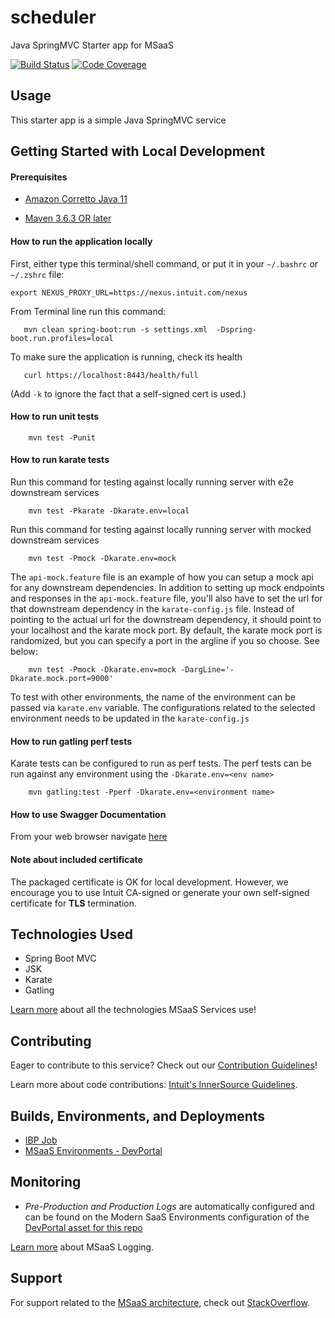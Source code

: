 # scheduler

Java SpringMVC Starter app for MSaaS

[![Build Status](https://build.intuit.com/growth/buildStatus/buildIcon?job=intcollabs-notification/scheduler/scheduler/master)](https://build.intuit.com/growth/job/intcollabs-notification/job/scheduler/job/scheduler/job/master/)
[![Code Coverage](https://build.intuit.com/growth/buildStatus/coverageIcon?job=intcollabs-notification/scheduler/scheduler/master)](https://build.intuit.com/growth//job/intcollabs-notificationjob/scheduler/job/scheduler/job/master/)

## Usage
This starter app is a simple Java SpringMVC service

[//]: # (local development) 

## Getting Started with Local Development

#### Prerequisites
* [Amazon Corretto Java 11](https://docs.aws.amazon.com/corretto/latest/corretto-11-ug/what-is-corretto-11.html)

* [Maven 3.6.3 OR later](https://maven.apache.org/download.cgi)

#### How to run the application locally

First, either type this terminal/shell command, or put it in your `~/.bashrc` or `~/.zshrc` file:

```
export NEXUS_PROXY_URL=https://nexus.intuit.com/nexus
```

From Terminal line run this command:
```
   mvn clean spring-boot:run -s settings.xml  -Dspring-boot.run.profiles=local
```

To make sure the application is running, check its health
```
   curl https://localhost:8443/health/full
```

(Add `-k` to ignore the fact that a self-signed cert is used.)

#### How to run unit tests

```
    mvn test -Punit
```

#### How to run karate tests

Run this command for testing against locally running server with e2e downstream services

```
    mvn test -Pkarate -Dkarate.env=local
```

Run this command for testing against locally running server with mocked downstream services

```
    mvn test -Pmock -Dkarate.env=mock
```

The `api-mock.feature` file is an example of how you can setup a mock api for any downstream dependencies. In addition to setting up mock endpoints and responses in the `api-mock.feature` file, you'll also have to set the url for that downstream dependency in the `karate-config.js` file. Instead of pointing to the actual url for the downstream dependency, it should point to your localhost and the karate mock port. By default, the karate mock port is randomized, but you can specify a port in the argline if you so choose. See below:

```
    mvn test -Pmock -Dkarate.env=mock -DargLine='-Dkarate.mock.port=9000'
``` 

To test with other environments, the name of the environment can be passed via `karate.env` variable. The configurations related to the selected environment needs to be updated in the `karate-config.js`


#### How to run gatling perf tests
Karate tests can be configured to run as perf tests. The perf tests can be run against any environment using the `-Dkarate.env=<env name>`

```
    mvn gatling:test -Pperf -Dkarate.env=<environment name>
``` 

#### How to use Swagger Documentation
From your web browser navigate [here](http://localhost:8080/swagger-ui.html)


#### Note about included certificate

The packaged certificate is OK for local development. However, we encourage you to use Intuit CA-signed or generate your own self-signed certificate for **TLS** termination.


## Technologies Used
- Spring Boot MVC
- JSK
- Karate
- Gatling

[Learn more](https://github.intuit.com/pages/kubernetes/modern-saas-docs/overview/) about all the technologies MSaaS Services use!

## Contributing

Eager to contribute to this service? Check out our [Contribution Guidelines](./CONTRIBUTING.md)! 

Learn more about code contributions: [Intuit's InnerSource Guidelines](http://in/innersource).

## Builds, Environments, and Deployments

- [IBP Job](https://build.intuit.com/growth/job/intcollabs-notification/job/scheduler/job/scheduler/job/master/)
- [MSaaS Environments - DevPortal](https://devportal.intuit.com/app/dp/resource/8722364171316486115/configuration/environment)

## Monitoring

- *Pre-Production and Production Logs* are automatically configured and can be found on the Modern SaaS Environments configuration of the [DevPortal asset for this repo](https://devportal.intuit.com/app/dp/resource/8722364171316486115/configuration/environment)

[Learn more](https://github.intuit.com/pages/kubernetes/modern-saas-docs/iks/iks_logging/) about MSaaS Logging.

## Support
For support related to the [MSaaS architecture](https://github.intuit.com/pages/kubernetes/modern-saas-docs/overview/), check out [StackOverflow](https://stackoverflow.intuit.com/questions/tagged/3).
